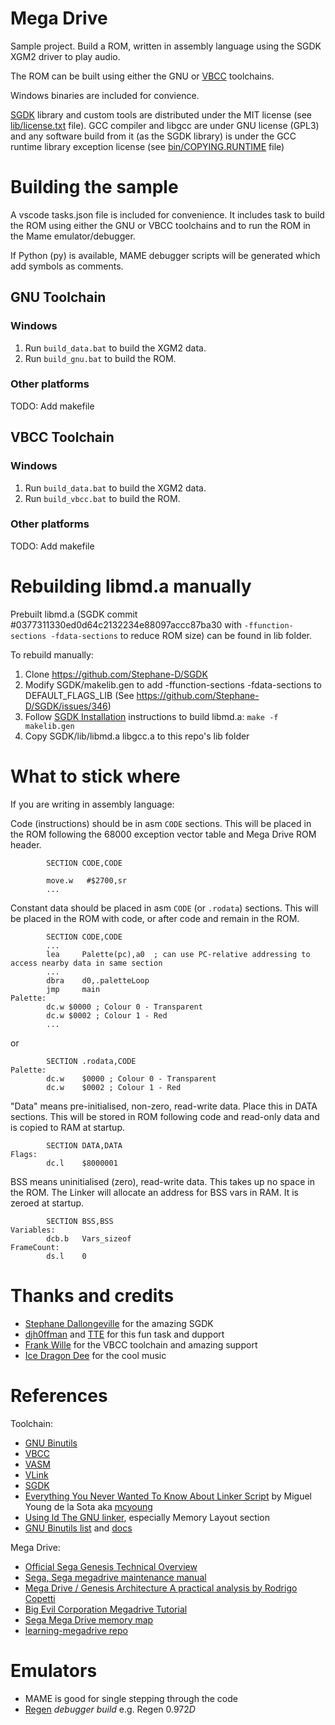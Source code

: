 # Mega Drive

Sample project. Build a ROM, written in assembly language using the SGDK XGM2 driver to play audio.

The ROM can be built using either the GNU or [VBCC](http://sun.hasenbraten.de/vbcc/) toolchains.

Windows binaries are included for convience.

[SGDK](https://github.com/Stephane-D/SGDK) library and custom tools are distributed under the MIT license (see [lib/license.txt](lib/license.txt) file).
GCC compiler and libgcc are under GNU license (GPL3) and any software build from it (as the SGDK library) is under the GCC runtime library exception license (see [bin/COPYING.RUNTIME](bin/COPYING.RUNTIME) file)

# Building the sample

A vscode tasks.json file is included for convenience. It includes task to build the ROM using either the GNU or VBCC toolchains and to run the ROM in the Mame emulator/debugger.

If Python (py) is available, MAME debugger scripts will be generated which add symbols as comments.

## GNU Toolchain

### Windows

1. Run `build_data.bat` to build the XGM2 data.
2. Run `build_gnu.bat` to build the ROM.

### Other platforms

TODO: Add makefile

## VBCC Toolchain

### Windows

1. Run `build_data.bat` to build the XGM2 data.
2. Run `build_vbcc.bat` to build the ROM.

### Other platforms

TODO: Add makefile

# Rebuilding libmd.a manually

Prebuilt libmd.a (SGDK commit #0377311330ed0d64c2132234e88097accc87ba30 with `-ffunction-sections -fdata-sections` to reduce ROM size) can be found in lib folder.

To rebuild manually:

1. Clone https://github.com/Stephane-D/SGDK
2. Modify SGDK/makelib.gen to add -ffunction-sections -fdata-sections to DEFAULT_FLAGS_LIB (See https://github.com/Stephane-D/SGDK/issues/346)
3. Follow [SGDK Installation](https://github.com/Stephane-D/SGDK/wiki/SGDK-Installation) instructions to build libmd.a: `make -f makelib.gen`
4. Copy SGDK/lib/libmd.a libgcc.a to this repo's lib folder

# What to stick where

If you are writing in assembly language:

Code (instructions) should be in asm `CODE` sections. This will be placed in the ROM following the 68000 exception vector table and Mega Drive ROM header.

```
        SECTION CODE,CODE

        move.w   #$2700,sr
        ...

```

Constant data should be placed in asm `CODE` (or `.rodata`) sections. This will be placed in the ROM with code, or after code and remain in the ROM.

```
        SECTION CODE,CODE
        ...
        lea     Palette(pc),a0  ; can use PC-relative addressing to access nearby data in same section
        ...
        dbra    d0,.paletteLoop
        jmp     main
Palette:
        dc.w $0000 ; Colour 0 - Transparent
        dc.w $0002 ; Colour 1 - Red
        ...
```

or

```        
        SECTION .rodata,CODE
Palette:
        dc.w    $0000 ; Colour 0 - Transparent
        dc.w    $0002 ; Colour 1 - Red
```

"Data" means pre-initialised, non-zero, read-write data. Place this in DATA sections. This will be stored in ROM following code and read-only data and is copied to RAM at startup.

```
        SECTION DATA,DATA
Flags:
        dc.l    $8000001 
```

BSS means uninitialised (zero), read-write data. This takes up no space in the ROM. The Linker will allocate an address for BSS vars in RAM. It is zeroed at startup.

```
        SECTION BSS,BSS
Variables:
        dcb.b   Vars_sizeof
FrameCount:
        ds.l    0
```

# Thanks and credits

- [Stephane Dallongeville](https://github.com/Stephane-D) for the amazing SGDK
- [djh0ffman](https://hoffman.home.blog/links/) and [TTE](https://www.twitch.tv/djh0ffman) for this fun task and dupport
- [Frank  Wille](http://sun.hasenbraten.de/~frank/) for the VBCC toolchain and amazing support
- [Ice Dragon Dee](https://itaku.ee/profile/icedragondee) for the cool music

# References

Toolchain:
- [GNU Binutils](https://www.gnu.org/software/binutils/)
- [VBCC](http://sun.hasenbraten.de/vbcc/)
- [VASM](http://sun.hasenbraten.de/vasm/)
- [VLink](http://sun.hasenbraten.de/vlink/)
- [SGDK](https://github.com/Stephane-D/SGDK)
- [Everything You Never Wanted To Know About Linker Script](https://mcyoung.xyz/2021/06/01/linker-script/) by Miguel Young de la Sota aka [mcyoung](https://mcyoung.xyz/)
- [Using ld The GNU linker](https://ftp.gnu.org/old-gnu/Manuals/ld-2.9.1/html_chapter/ld_toc.html), especially Memory Layout section
- [GNU Binutils list](https://sourceware.org/binutils/) and [docs](https://sourceware.org/binutils/docs/)

Mega Drive:
- [Official Sega Genesis Technical Overview](http://xi6.com/files/sega2f.html)
- [Sega, Sega megadrive maintenance manual](https://www.docdroid.net/nJuzlS2/mega-drive-maintenance-manual-pal-g-august-1992-rev-a-pdf)
- [Mega Drive / Genesis Architecture A practical analysis by Rodrigo Copetti](https://www.copetti.org/writings/consoles/mega-drive-genesis/)
- [Big Evil Corporation Megadrive Tutorial](https://blog.bigevilcorporation.co.uk/2012/02/28/sega-megadrive-1-getting-started/)
- [Sega Mega Drive memory map](https://segaretro.org/Sega_Mega_Drive/Memory_map)
- [learning-megadrive repo](https://github.com/sroccaserra/learning-megadrive/blob/master/src/system.asm)

# Emulators

- MAME is good for single stepping through the code
- [Regen](http://aamirm.hacking-cult.org/www/regen.html) *debugger build* e.g. Regen 0.972*D*
